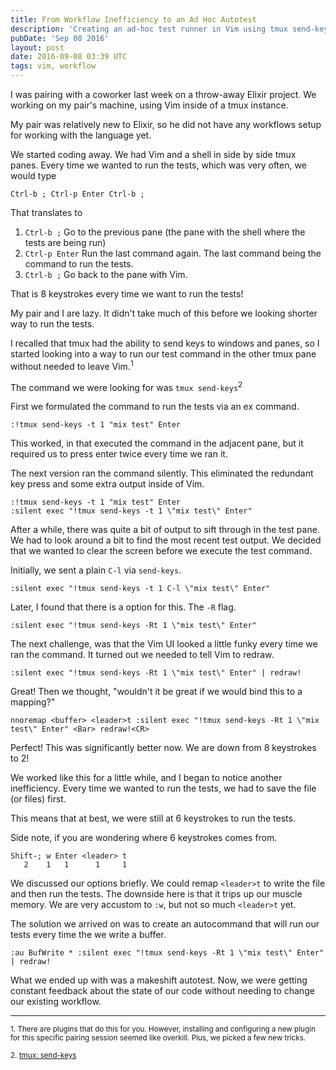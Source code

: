 ```yaml
---
title: From Workflow Inefficiency to an Ad Hoc Autotest
description: 'Creating an ad-hoc test runner in Vim using tmux send-keys to eliminate workflow friction when running tests.'
pubDate: 'Sep 08 2016'
layout: post
date: 2016-09-08 03:39 UTC
tags: vim, workflow
---
```


I was pairing with a coworker last week on a throw-away Elixir project. We working on my pair's machine, using Vim inside of a tmux instance.

My pair was relatively new to Elixir, so he did not have any workflows setup for working with the language yet.

We started coding away. We had Vim and a shell in side by side tmux panes. Every time we wanted to run the tests, which was very often, we would type

```
Ctrl-b ; Ctrl-p Enter Ctrl-b ;
```
That translates to

1. `Ctrl-b ;` Go to the previous pane (the pane with the shell where the tests are being run)
2. `Ctrl-p Enter` Run the last command again. The last command being the command to run the tests.
3. `Ctrl-b ;` Go back to the pane with Vim.

That is 8 keystrokes every time we want to run the tests!

My pair and I are lazy. It didn't take much of this before we looking shorter way to run the tests.

I recalled that tmux had the ability to send keys to windows and panes, so I started looking into a way to run our test command in the other tmux pane without needed to leave Vim.<sup>1</sup>

The command we were looking for was `tmux send-keys`<sup>2</sup>

First we formulated the command to run the tests via an ex command.

```vimscript
:!tmux send-keys -t 1 "mix test" Enter
```

This worked, in that executed the command in the adjacent pane, but it required us to press enter twice every time we ran it.

The next version ran the command silently. This eliminated the redundant key press and some extra output inside of Vim.

```vimscript
:!tmux send-keys -t 1 "mix test" Enter
:silent exec "!tmux send-keys -t 1 \"mix test\" Enter"
```

After a while, there was quite a bit of output to sift through in the test pane. We had to look around a bit to find the most recent test output. We decided that we wanted to clear the screen before we execute the test command.

Initially, we sent a plain `C-l` via `send-keys`.

```vimscript
:silent exec "!tmux send-keys -t 1 C-l \"mix test\" Enter"
```

Later, I found that there is a option for this. The `-R` flag.

```vimscript
:silent exec "!tmux send-keys -Rt 1 \"mix test\" Enter"
```

The next challenge, was that the Vim UI looked a little funky every time we ran the command. It turned out we needed to tell Vim to redraw.

```vimscript
:silent exec "!tmux send-keys -Rt 1 \"mix test\" Enter" | redraw!
```

Great! Then we thought, "wouldn't it be great if we would bind this to a mapping?"

```vimscript
nnoremap <buffer> <leader>t :silent exec "!tmux send-keys -Rt 1 \"mix test\" Enter" <Bar> redraw!<CR>
```

Perfect! This was significantly better now. We are down from 8 keystrokes to 2!


We worked like this for a little while, and I began to notice another inefficiency. Every time we wanted to run the tests, we had to save the file (or files) first.

This means that at best, we were still at 6 keystrokes to run the tests.


Side note, if you are wondering where 6 keystrokes comes from.

```
Shift-; w Enter <leader> t
   2    1   1      1     1
```

We discussed our options briefly. We could remap `<leader>t` to write the file and then run the tests. The downside here is that it trips up our muscle memory. We are very accustom to `:w`, but not so much `<leader>t` yet.

The solution we arrived on was to create an autocommand that will run our tests every time the we write a buffer.

```
:au BufWrite * :silent exec "!tmux send-keys -Rt 1 \"mix test\" Enter" | redraw!
```

What we ended up with was a makeshift autotest. Now, we were getting constant feedback about the state of our code without needing to change our existing workflow.

---

<sub>1. There are plugins that do this for you. However, installing and configuring a new plugin for this specific pairing session seemed like overkill. Plus, we picked a few new tricks.</sub>

<sub>2. [tmux: send-keys](/2016/09/07/tmux-send-keys/)</sub>
